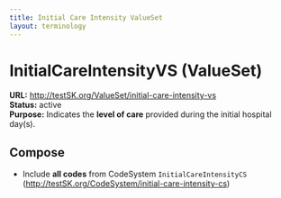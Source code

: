 ```yaml
---
title: Initial Care Intensity ValueSet
layout: terminology
---
```


# InitialCareIntensityVS (ValueSet)

**URL:** http://testSK.org/ValueSet/initial-care-intensity-vs  
**Status:** active  
**Purpose:** Indicates the **level of care** provided during the initial hospital day(s).

## Compose
- Include **all codes** from CodeSystem `InitialCareIntensityCS` (http://testSK.org/CodeSystem/initial-care-intensity-cs)

